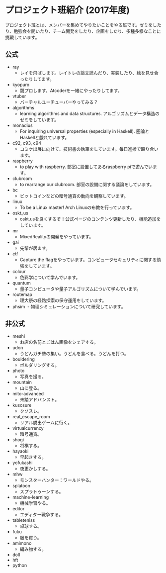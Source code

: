 # プロジェクト班紹介 (2017年度)

プロジェクト班とは、メンバーを集めてやりたいことをやる班です。ゼミをしたり、勉強会を開いたり、チーム開発をしたり、企画をしたり、多種多様なことに挑戦しています。

## 公式

- ray
  - レイを飛ばします。レイトレの論文読んだり、実装したり、絵を見せ合ったりしてます。
- kyopuro
  - 競プロします。Atcoderを一緒にやったりしてます。
- vtuber
  - バーチャルユーチューバーやってみる？
- algorithms
  - learning algorithms and data structures. アルゴリズムとデータ構造のゼミをしています。
- monadius
  - For inquiring universal properties (especially in Haskell). 圏論とHaskellと戯れています。
- c92, c93, c94
  - コミケ出展に向けて、技術書の執筆をしています。毎日進捗で殴り合います。
- raspberry
  - to play with raspberry. 部室に設置してあるraspberry piで遊んでいます。
- clubroom
  - to rearrange our clubroom. 部室の設備に関する議論をしています。
- bc
  - ビットコインなどの暗号通貨の動向を観察しています。
- linux
  - To be a Linux master! Arch Linuxの布教を行っています。
- oskt_us
  - oskt.usを良くするぞ！公式ページのコンテンツ更新したり、機能追加をしています。
- mr
  - MixedRealityの開発をやっています。
- gai
  - 先輩が居ます。
- ctf
  - Capture the flagをやっています。コンピュータセキュリティに関する勉強をしています。
- colour
  - 色彩学について学んでいます。
- quantum
  - 量子コンピュータや量子アルゴリズムについて学んでいます。
- routemap
  - 理大祭の経路探索の保守運用をしています。
- phsim
  - 物理シミュレーションについて研究しています。

## 非公式

- meshi
  - お店の名前とごはん画像をシェアする。
- udon
  - うどんガチ勢の集い。うどんを食べる。うどんを打つ。
- bouldering
  - ボルダリングする。
- photo
  - 写真を撮る。
- mountain
  - 山に登る。
- mito-advanced
  - 未踏アドバンスト。
- kusosure
  - クソスレ。
- real_escape_room
  - リアル脱出ゲームに行く。
- virtualcurrency
  - 暗号通貨。
- shogi
  - 将棋する。
- hayaoki
  - 早起きする。
- yofukashi
  - 夜更かしする。
- mhw
  - モンスターハンター：ワールドやる。
- splatoon
  - スプラトゥーンする。
- machine-learning
  - 機械学習やる。
- editor
  - エディター戦争する。
- tableteniss
  - 卓球する。
- fuku
  - 服を買う。
- amimono
  - 編み物する。
- doll
- hft
- python
